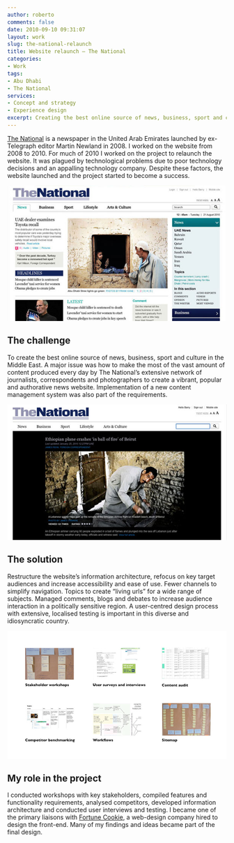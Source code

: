 ```yaml
---
author: roberto
comments: false
date: 2010-09-10 09:31:07
layout: work
slug: the-national-relaunch
title: Website relaunch – The National
categories:
- Work
tags:
- Abu Dhabi
- The National
services:
- Concept and strategy
- Experience design
excerpt: Creating the best online source of news, business, sport and culture in the Middle East
---
```


[The National](http://www.thenational.ae) is a newspaper in the United Arab Emirates launched by ex-Telegraph editor Martin Newland in 2008. I worked on the website from 2008 to 2010. For much of 2010 I worked on the project to relaunch the website. It was plagued by technological problems due to poor technology decisions and an appalling technology company. Despite these factors, the website launched and the project started to become a success.

![Screenshot showing The National's website on a desktop](/images/work-thenational1.jpg)

## The challenge
To create the best online source of news, business, sport and culture in the Middle East. A major issue was how to make the most of the vast amount of content produced every day by The National’s extensive network of journalists, correspondents and photographers to create a vibrant, popular and authorative news website. Implementation of a new content management system was also part of the requirements.

![Screenshot showing The National's website on a desktop](/images/work-thenational2.jpg)

## The solution
Restructure the website’s information architecture, refocus on key target audiences and increase accessibility and ease of use. Fewer channels to simplify navigation. Topics to create “living urls” for a wide range of subjects. Managed comments, blogs and debates to increase audience interaction in a politically sensitive region. A user-centred design process with extensive, localised testing is important in this diverse and idiosyncratic country.

![Screenshot showing deliverables for project for The National's website on a desktop](/images/work-thenational-deliverables-960.jpg)

## My role in the project
I conducted workshops with key stakeholders, compiled features and functionality requirements, analysed competitors, developed information architecture and conducted user interviews and testing. I became one of the primary liaisons with [Fortune Cookie](http://www.fortunecookie.co.uk/), a web-design company hired to design the front-end. Many of my findings and ideas became part of the final design.
